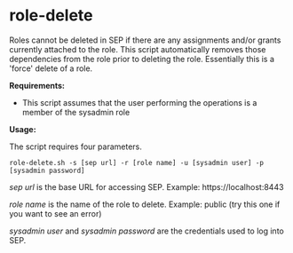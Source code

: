 # role-delete
Roles cannot be deleted in SEP if there are any assignments and/or grants currently attached to the role.
This script automatically removes those dependencies from the role prior to deleting the role. Essentially
this is a 'force' delete of a role.

**Requirements:**
- This script assumes that the user performing the operations is a member of the sysadmin role

**Usage:** 

The script requires four parameters.

`role-delete.sh -s [sep url] -r [role name] -u [sysadmin user] -p [sysadmin password]`

*sep url* is the base URL for accessing SEP. Example: https://localhost:8443

*role name* is the name of the role to delete. Example: public (try this one if you want to see an error)

*sysadmin user* and *sysadmin password* are the credentials used to log into SEP.

